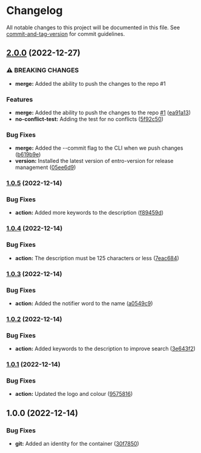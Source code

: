 # Changelog

All notable changes to this project will be documented in this file. See [commit-and-tag-version](https://github.com/absolute-version/commit-and-tag-version) for commit guidelines.

## [2.0.0](https://github.com/entrostat/git-auto-merger-action/compare/v1.0.5...v2.0.0) (2022-12-27)


### ⚠ BREAKING CHANGES

* **merge:** Added the ability to push the changes to the repo #1

### Features

* **merge:** Added the ability to push the changes to the repo [#1](https://github.com/entrostat/git-auto-merger-action/issues/1) ([ea91a13](https://github.com/entrostat/git-auto-merger-action/commit/ea91a1310ef5f06b42cf75d2c978bf23d8083bce))
* **no-conflict-test:** Adding the test for no conflicts ([5f92c50](https://github.com/entrostat/git-auto-merger-action/commit/5f92c50599246784c785b8c8400d78314e02f53f))


### Bug Fixes

* **merge:** Added the --commit flag to the CLI when we push changes ([b619b9e](https://github.com/entrostat/git-auto-merger-action/commit/b619b9e437cbb0ffb1717ccbdace137221de4ac2))
* **version:** Installed the latest version of entro-version for release management ([05ee6d9](https://github.com/entrostat/git-auto-merger-action/commit/05ee6d9c258ad7db942c3b431ebdd018167361cd))

### [1.0.5](https://github.com/entrostat/git-auto-merger-action/compare/v1.0.4...v1.0.5) (2022-12-14)


### Bug Fixes

* **action:** Added more keywords to the description ([f89459d](https://github.com/entrostat/git-auto-merger-action/commit/f89459d191342e55c132d085319f5e03aa762901))

### [1.0.4](https://github.com/entrostat/git-auto-merger-action/compare/v1.0.3...v1.0.4) (2022-12-14)


### Bug Fixes

* **action:** The description must be 125 characters or less ([7eac684](https://github.com/entrostat/git-auto-merger-action/commit/7eac6841f0a58e323a6f06c5601c31134b23fdbe))

### [1.0.3](https://github.com/entrostat/git-auto-merger-action/compare/v1.0.2...v1.0.3) (2022-12-14)


### Bug Fixes

* **action:** Added the notifier word to the name ([a0549c9](https://github.com/entrostat/git-auto-merger-action/commit/a0549c9b14dd3295770d8148f30d0891913d5225))

### [1.0.2](https://github.com/entrostat/git-auto-merger-action/compare/v1.0.1...v1.0.2) (2022-12-14)


### Bug Fixes

* **action:** Added keywords to the description to improve search ([3e643f2](https://github.com/entrostat/git-auto-merger-action/commit/3e643f2f728e918b6d11204cbcfa8fac6ffa9b81))

### [1.0.1](https://github.com/entrostat/git-auto-merger-action/compare/v1.0.0...v1.0.1) (2022-12-14)


### Bug Fixes

* **action:** Updated the logo and colour ([9575816](https://github.com/entrostat/git-auto-merger-action/commit/9575816b6557398c6debaf8f8a1d2414a8d82689))

## 1.0.0 (2022-12-14)


### Bug Fixes

* **git:** Added an identity for the container ([30f7850](https://github.com/entrostat/git-auto-merger-action/commit/30f785038113830d1fc7dddc4292cea3a1003b4f))

